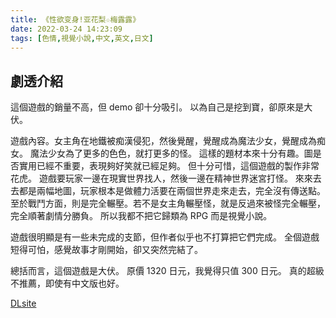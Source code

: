 ```yaml
---
title: 《性欲变身!亚花梨☆梅露露》
date: 2022-03-24 14:23:09
tags: [色情,視覺小說,中文,英文,日文]
---
```

## 劇透介紹

這個遊戲的銷量不高，但 demo 卻十分吸引。
以為自己是挖到寶，卻原來是大伏。

遊戲內容。女主角在地鐵被痴漢侵犯，然後覺醒，覺醒成為魔法少女，覺醒成為痴女。
魔法少女為了更多的色色，就打更多的怪。
這樣的題材本來十分有趣。圖是否實用已經不重要，表現夠好笑就已經足夠。
但十分可惜，這個遊戲的製作非常花虎。
遊戲要玩家一邊在現實世界找人，然後一邊在精神世界迷宮打怪。
來來去去都是兩幅地圖，玩家根本是做體力活要在兩個世界走來走去，完全沒有傳送點。
至於戰鬥方面，則是完全輾壓。若不是女主角輾壓怪，就是反過來被怪完全輾壓，完全順著劇情分勝負。
所以我都不把它歸類為 RPG 而是視覺小說。

遊戲很明顯是有一些未完成的支節，但作者似乎也不打算把它們完成。
全個遊戲短得可怕，感覺故事才剛開始，卻又突然完結了。

總括而言，這個遊戲是大伏。
原價 1320 日元，我覺得只值 300 日元。
真的超級不推薦，即使有中文版也好。

[DLsite](https://www.dlsite.com/maniax/work/=/product_id/RJ377947.html)
